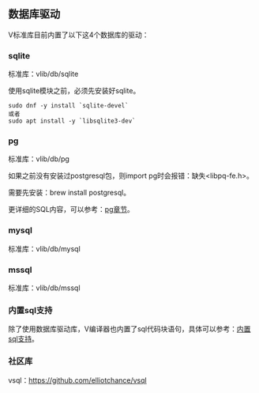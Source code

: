 ## 数据库驱动

V标准库目前内置了以下这4个数据库的驱动：

### sqlite

标准库：vlib/db/sqlite

使用sqlite模块之前，必须先安装好sqlite。

```shell
sudo dnf -y install `sqlite-devel`
或者
sudo apt install -y `libsqlite3-dev`
```

### pg

标准库：vlib/db/pg

如果之前没有安装过postgresql包，则import pg时会报错：缺失<libpq-fe.h>。

需要先安装：brew install postgresql。

更详细的SQL内容，可以参考：[pg章节](./pg.md)。

### mysql

标准库：vlib/db/mysql



### mssql

标准库：vlib/db/mssql



### 内置sql支持

除了使用数据库驱动库，V编译器也内置了sql代码块语句，具体可以参考：[内置sql支持](sql.md)。

### 社区库

vsql：https://github.com/elliotchance/vsql

